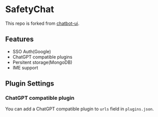 # SafetyChat

This repo is forked from [chatbot-ui](https://github.com/mckaywrigley/chatbot-ui).


## Features

- SSO Auth(Google)
- ChatGPT compatible plugins
- Persitent storage(MongoDB)
- IME support


## Plugin Settings

### ChatGPT compatible plugin

You can add a ChatGPT compatible plugin to `urls` field in `plugins.json`.



